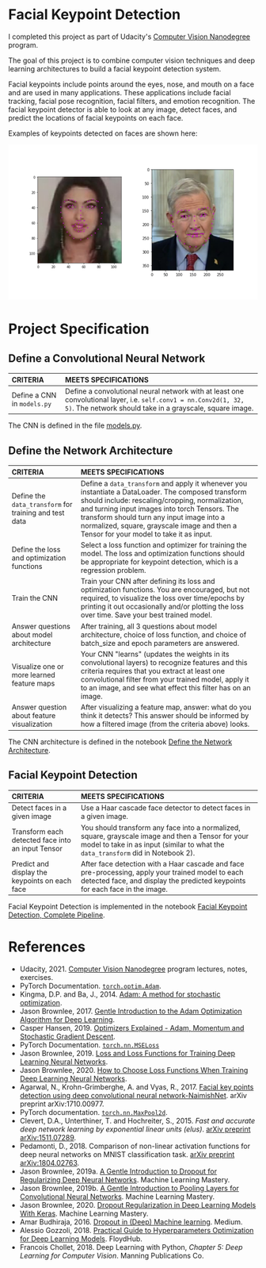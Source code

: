 [//]: # (Image References)

[image1]: ./images/key_pts_example.png "Facial Keypoint Detection"

# Facial Keypoint Detection

I completed this project as part of Udacity's [Computer Vision Nanodegree](https://www.udacity.com/course/computer-vision-nanodegree--nd891) program.

The goal of this project is to combine computer vision techniques and deep learning architectures to build a facial keypoint detection system. 

Facial keypoints include points around the eyes, nose, and mouth on a face and are used in many applications. These applications include facial tracking, facial pose recognition, facial filters, and emotion recognition. The facial keypoint detector is able to look at any image, detect faces, and predict the locations of facial keypoints on each face. 

Examples of keypoints detected on faces are shown here:

![Facial Keypoint Detection][image1]

# Project Specification

## Define a Convolutional Neural Network 

CRITERIA | MEETS SPECIFICATIONS
:--- | :---
Define a CNN in `models.py` | Define a convolutional neural network with at least one convolutional layer, i.e. `self.conv1 = nn.Conv2d(1, 32, 5)`. The network should take in a grayscale, square image.

The CNN is defined in the file [models.py](models.py).

## Define the Network Architecture 

CRITERIA | MEETS SPECIFICATIONS
:--- | :---
Define the `data_transform` for training and test data | Define a `data_transform` and apply it whenever you instantiate a DataLoader. The composed transform should include: rescaling/cropping, normalization, and turning input images into torch Tensors. The transform should turn any input image into a normalized, square, grayscale image and then a Tensor for your model to take it as input.
Define the loss and optimization functions | Select a loss function and optimizer for training the model. The loss and optimization functions should be appropriate for keypoint detection, which is a regression problem.
Train the CNN | Train your CNN after defining its loss and optimization functions. You are encouraged, but not required, to visualize the loss over time/epochs by printing it out occasionally and/or plotting the loss over time. Save your best trained model.
Answer questions about model architecture  | After training, all 3 questions about model architecture, choice of loss function, and choice of batch_size and epoch parameters are answered.
Visualize one or more learned feature maps | Your CNN "learns" (updates the weights in its convolutional layers) to recognize features and this criteria requires that you extract at least one convolutional filter from your trained model, apply it to an image, and see what effect this filter has on an image.
Answer question about feature visualization | After visualizing a feature map, answer: what do you think it detects? This answer should be informed by how a filtered image (from the criteria above) looks.

The CNN architecture is defined in the notebook [Define the Network Architecture](2.%20Define%20the%20Network%20Architecture.ipynb).

## Facial Keypoint Detection

CRITERIA | MEETS SPECIFICATIONS
:--- | :---
Detect faces in a given image | Use a Haar cascade face detector to detect faces in a given image.
Transform each detected face into an input Tensor | You should transform any face into a normalized, square, grayscale image and then a Tensor for your model to take in as input (similar to what the `data_transform` did in Notebook 2).
Predict and display the keypoints on each face | After face detection with a Haar cascade and face pre-processing, apply your trained model to each detected face, and display the predicted keypoints for each face in the image.

Facial Keypoint Detection is implemented in the notebook [Facial Keypoint Detection, Complete Pipeline](3.%20Facial%20Keypoint%20Detection,%20Complete%20Pipeline.ipynb).

# References

* Udacity, 2021. [Computer Vision Nanodegree](https://www.udacity.com/course/computer-vision-nanodegree--nd891) program lectures, notes, exercises.
* PyTorch Documentation. [`torch.optim.Adam`](https://pytorch.org/docs/stable/generated/torch.optim.Adam.html#torch.optim.Adam).
* Kingma, D.P. and Ba, J., 2014. [Adam: A method for stochastic optimization](https://arxiv.org/abs/1412.6980).
* Jason Brownlee, 2017. [Gentle Introduction to the Adam Optimization Algorithm for Deep Learning](https://machinelearningmastery.com/adam-optimization-algorithm-for-deep-learning/).
* Casper Hansen, 2019. [Optimizers Explained - Adam, Momentum and Stochastic Gradient Descent](https://mlfromscratch.com/optimizers-explained/#/).
* PyTorch Documentation. [`torch.nn.MSELoss`](https://pytorch.org/docs/stable/generated/torch.nn.MSELoss.html?highlight=mse#torch.nn.MSELoss)
* Jason Brownlee, 2019. [Loss and Loss Functions for Training Deep Learning Neural Networks](https://machinelearningmastery.com/loss-and-loss-functions-for-training-deep-learning-neural-networks/).
* Jason Brownlee, 2020. [How to Choose Loss Functions When Training Deep Learning Neural Networks](https://machinelearningmastery.com/how-to-choose-loss-functions-when-training-deep-learning-neural-networks/).
* Agarwal, N., Krohn-Grimberghe, A. and Vyas, R., 2017. [Facial key points detection using deep convolutional neural network-NaimishNet](https://arxiv.org/abs/1710.00977). arXiv preprint arXiv:1710.00977.
* PyTorch documentation. [`torch.nn.MaxPool2d`](https://pytorch.org/docs/stable/generated/torch.nn.MaxPool2d.html).
* Clevert, D.A., Unterthiner, T. and Hochreiter, S., 2015. _Fast and accurate deep network learning by exponential linear units (elus)_. [arXiv preprint arXiv:1511.07289](https://arxiv.org/pdf/1511.07289.pdf).
* Pedamonti, D., 2018. Comparison of non-linear activation functions for deep neural networks on MNIST classification task. [arXiv preprint arXiv:1804.02763](https://arxiv.org/pdf/1804.02763.pdf).
* Jason Brownlee, 2019a. [A Gentle Introduction to Dropout for Regularizing Deep Neural Networks](). Machine Learning Mastery.
* Jason Brownlee, 2019b. [A Gentle Introduction to Pooling Layers for Convolutional Neural Networks](https://machinelearningmastery.com/pooling-layers-for-convolutional-neural-networks/). Machine Learning Mastery.
* Jason Brownlee, 2020. [Dropout Regularization in Deep Learning Models With Keras](https://machinelearningmastery.com/dropout-regularization-deep-learning-models-keras/). Machine Learning Mastery.
* Amar Budhiraja, 2016. [Dropout in (Deep) Machine learning](https://medium.com/@amarbudhiraja/https-medium-com-amarbudhiraja-learning-less-to-learn-better-dropout-in-deep-machine-learning-74334da4bfc5). Medium.
* Alessio Gozzoli, 2018. [Practical Guide to Hyperparameters Optimization for Deep Learning Models](https://blog.floydhub.com/guide-to-hyperparameters-search-for-deep-learning-models/). FloydHub.
* Francois Chollet, 2018. Deep Learning with Python, _Chapter 5: Deep Learning for Computer Vision_. Manning Publications Co. 

